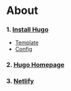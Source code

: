 # About

### 1. [Install Hugo](https://github.com/QubitSecurity/howto/blob/main/website/hugo/hugo.md)
- [Template](https://github.com/QubitSecurity/howto/blob/main/website/hugo/hugoTemplate.md)
- [Config](https://github.com/QubitSecurity/howto/blob/main/website/hugo/config/)

### 2. [Hugo Homepage](https://gohugo.io/)

### 3. [Netlify](https://www.netlify.com/)
